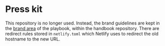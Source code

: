 # Press kit

This repository is no longer used. Instead, the brand guidelines are kept in the
[brand area] of the playbook, within the handbook repository. There are redirect
rules stored in `netlify.toml` which Netlify uses to redirect the old hostname
to the new URL.

[brand area]: https://github.com/thoughtbot/handbook/tree/master/playbook/our-company/brand
